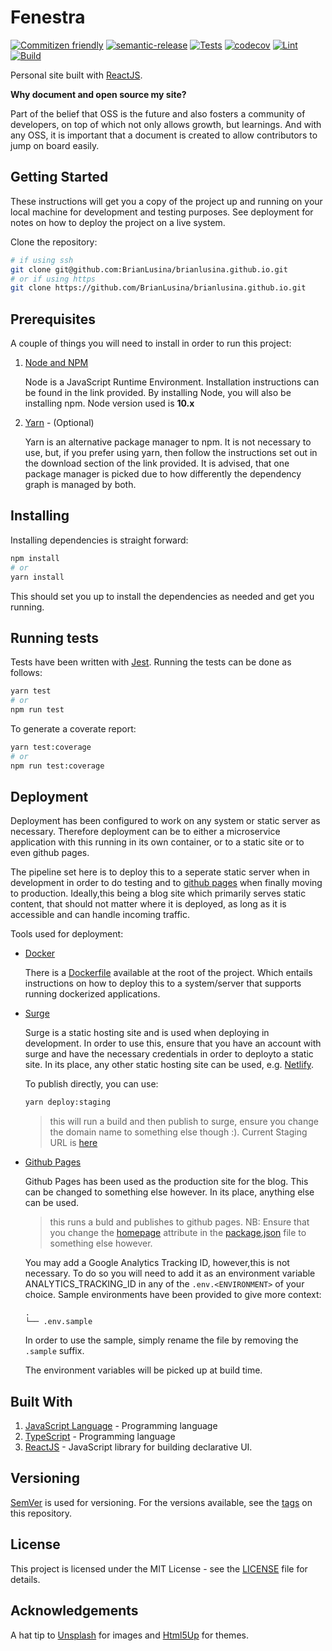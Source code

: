 # Fenestra

[![Commitizen friendly](https://img.shields.io/badge/commitizen-friendly-brightgreen.svg)](http://commitizen.github.io/cz-cli/)
[![semantic-release](https://img.shields.io/badge/%20%20%F0%9F%93%A6%F0%9F%9A%80-semantic--release-e10079.svg)](https://github.com/semantic-release/semantic-release)
[![Tests](https://github.com/BrianLusina/brianlusina.github.io/actions/workflows/tests.yml/badge.svg)](https://github.com/BrianLusina/brianlusina.github.io/actions/workflows/tests.yml)
[![codecov](https://codecov.io/gh/BrianLusina/brianlusina.github.io/branch/staging/graph/badge.svg?token=4rhyJnYoKO)](https://codecov.io/gh/BrianLusina/brianlusina.github.io)
[![Lint](https://github.com/BrianLusina/brianlusina.github.io/actions/workflows/lint.yml/badge.svg)](https://github.com/BrianLusina/brianlusina.github.io/actions/workflows/lint.yml)
[![Build](https://github.com/BrianLusina/brianlusina.github.io/actions/workflows/build_app.yml/badge.svg)](https://github.com/BrianLusina/brianlusina.github.io/actions/workflows/build_app.yml)

Personal site built with [ReactJS](https://reactjs.org/).

**Why document and open source my site?**

Part of the belief that OSS is the future and also fosters a community of developers, on top of which not only allows growth, but learnings. And with any OSS, it is important that a document is created to allow contributors to jump on board easily.

## Getting Started

These instructions will get you a copy of the project up and running on your local machine for development and testing purposes. See deployment for notes on how to deploy the project on a live system.

Clone the repository:

```bash
# if using ssh
git clone git@github.com:BrianLusina/brianlusina.github.io.git
# or if using https
git clone https://github.com/BrianLusina/brianlusina.github.io.git
```

## Prerequisites

A couple of things you will need to install in order to run this project:

1. [Node and NPM](https://nodejs.org/en/)

   Node is a JavaScript Runtime Environment. Installation instructions can be found in the link provided. By installing Node, you will also be installing npm. Node version used is **10.x**

2. [Yarn](https://yarnpkg.com) - (Optional)

   Yarn is an alternative package manager to npm. It is not necessary to use, but, if you prefer using yarn, then follow the instructions set out in the download section of the link provided. It is advised, that one package manager is picked due to how differently the dependency graph is managed by both.

## Installing

Installing dependencies is straight forward:

```bash
npm install
# or
yarn install
```

This should set you up to install the dependencies as needed and get you running.

## Running tests

Tests have been written with [Jest](https://facebook.github.io/jest/). Running the tests can be done as follows:

```bash
yarn test
# or
npm run test
```

To generate a coverate report:

```bash
yarn test:coverage
# or
npm run test:coverage
```

## Deployment

Deployment has been configured to work on any system or static server as necessary. Therefore deployment can be to either a microservice application with this running in its own container, or to a static site or to even github pages.

The pipeline set here is to deploy this to a seperate static server when in development in order to do testing and to [github pages](https://pages.github.com/) when finally moving to production. Ideally,this being a blog site which primarily serves static content, that should not matter where it is deployed, as long as it is accessible and can handle incoming traffic.

Tools used for deployment:

- [Docker](https://www.docker.com/)

  There is a [Dockerfile](./Dockerfile) available at the root of the project. Which entails instructions on how to deploy this to a system/server that supports running dockerized applications.

- [Surge](https://surge.sh)

  Surge is a static hosting site and is used when deploying in development. In order to use this, ensure that you have an account with surge and have the necessary credentials in order to deployto a static site. In its place, any other static hosting site can be used, e.g. [Netlify](https://www.netlify.com/).

  To publish directly, you can use:

  ```bash
  yarn deploy:staging
  ```

  > this will run a build and then publish to surge, ensure you change the domain name to something else though :). Current Staging URL is [here](https://fenestra.surge.sh/)

- [Github Pages](https://pages.github.com/)

  Github Pages has been used as the production site for the blog. This can be changed to something else however. In its place, anything else can be used.

  > this runs a buld and publishes to github pages.
  > NB: Ensure that you change the [homepage](./package.json#homepage) attribute in the [package.json](./package.json) file to something else however.

  You may add a Google Analytics Tracking ID, however,this is not necessary. To do so you will need to add it as an environment variable ANALYTICS_TRACKING_ID in any of the `.env.<ENVIRONMENT>` of your choice. Sample environments have been provided to give more context:

  ```plain
  .
  └── .env.sample
  ```

  In order to use the sample, simply rename the file by removing the `.sample` suffix.

  The environment variables will be picked up at build time.

## Built With

1. [JavaScript Language](https://developer.mozilla.org/en-US/docs/Learn/JavaScript/First_steps/What_is_JavaScript) - Programming language
2. [TypeScript](https://www.typescriptlang.org/) - Programming language
3. [ReactJS](https://reactjs.org/) - JavaScript library for building declarative UI.

## Versioning

[SemVer](https://semver.org/) is used for versioning. For the versions available, see the [tags](https://github.com/BrianLusina/brianlusina.github.io/tags) on this repository.

## License

This project is licensed under the MIT License - see the [LICENSE](./LICENSE) file for details.

## Acknowledgements

A hat tip to [Unsplash](https://unsplash.com) for images and [Html5Up](https://html5up.net) for themes.
